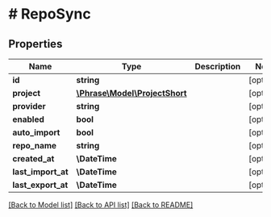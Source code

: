 # # RepoSync

## Properties

Name | Type | Description | Notes
------------ | ------------- | ------------- | -------------
**id** | **string** |  | [optional] 
**project** | [**\Phrase\Model\ProjectShort**](ProjectShort.md) |  | [optional] 
**provider** | **string** |  | [optional] 
**enabled** | **bool** |  | [optional] 
**auto_import** | **bool** |  | [optional] 
**repo_name** | **string** |  | [optional] 
**created_at** | **\DateTime** |  | [optional] 
**last_import_at** | **\DateTime** |  | [optional] 
**last_export_at** | **\DateTime** |  | [optional] 

[[Back to Model list]](../../README.md#documentation-for-models) [[Back to API list]](../../README.md#documentation-for-api-endpoints) [[Back to README]](../../README.md)


